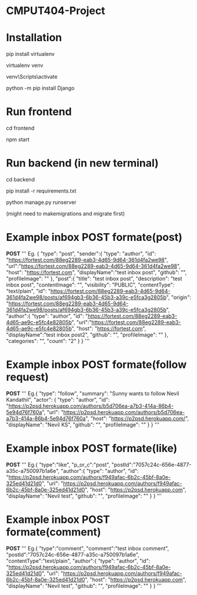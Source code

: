 # CMPUT404-Project

# Installation 
pip install virtualenv

virtualenv venv

venv\Scripts\activate

python -m pip install Django

# Run frontend
cd frontend

npm start

# Run backend (in new terminal)
cd backend

pip install -r requirements.txt

python manage.py runserver 

(might need to makemigrations and migrate first)


# Example inbox POST formate(post)
**POST**
'''
Eg. {
"type": "post",
"sender":{
        "type": "author",
        "id": "https://fortest.com/88eg2289-eab3-4d65-9d64-361d4fa2we98",
        "url":"https://fortest.com/88eg2289-eab3-4d65-9d64-361d4fa2we98",
        "host": "https://fortest.com",
        "displayName":"test inbox post",
        "github": "",
        "profileImage": ""
},
"post":{
        "title": "test inbox post",
        "description": "test inbox post",
        "contentImage": "",
        "visibility": "PUBLIC",
        "contentType": "text/plain",
        "id": "https://fortest.com/88eg2289-eab3-4d65-9d64-361d4fa2we98/posts/af694gb3-6b36-45b3-a39c-e5fca3g2805b",
        "origin": "https://fortest.com/88eg2289-eab3-4d65-9d64-361d4fa2we98/posts/af694gb3-6b36-45b3-a39c-e5fca3g2805b",
        "author":{
                "type": "author",
                "id": "https://fortest.com/88eg2289-eab3-4d65-ae9c-e5fc4e82805b",
                "url":"https://fortest.com/88eg2289-eab3-4d65-ae9c-e5fc4e82805b",
                "host": "https://fortest.com",
                "displayName":"test inbox post2",
                "github": "",
                "profileImage": ""
        },
        "categories": "",
        "count": "2"
}
}
'''
# Example inbox POST formate(follow request)
**POST**
'''
Eg.{
"type": "follow",
"summary": "Sunny wants to follow Nevil Kandathil",
"actor": {
    "type": "author",
        "id": "https://p2psd.herokuapp.com/authors/b5d706ea-a7b3-414a-86b4-5e94d76f760a",
        "url": "https://p2psd.herokuapp.com/authors/b5d706ea-a7b3-414a-86b4-5e94d76f760a",
        "host": "https://p2psd.herokuapp.com/",
        "displayName": "Nevil KS",
        "github": "",
        "profileImage": ""
}
 }
'''

# Example inbox POST formate(like)
**POST**
'''
Eg.{
"type":"like",
"p_or_c":"post",
"postId":"7057c24c-656e-4877-a35c-a750097b1a6e",
"author":{
            "type": "author",
            "id": "https://p2psd.herokuapp.com/authors/f949afac-6b2c-45bf-8a0e-325ed41d21d0",
            "url": "https://p2psd.herokuapp.com/authors/f949afac-6b2c-45bf-8a0e-325ed41d21d0",
            "host": "https://p2psd.herokuapp.com",
            "displayName": "Nevil test",
            "github": "",
            "profileImage": ""
        }
}
'''
# Example inbox POST formate(comment)
**POST**
'''
Eg.{
"type":"comment",
"comment":"test inbox comment",
"postId":"7057c24c-656e-4877-a35c-a750097b1a6e",
"contentType":"text/plain",
"author":{
            "type": "author",
            "id": "https://p2psd.herokuapp.com/authors/f949afac-6b2c-45bf-8a0e-325ed41d21d0",
            "url": "https://p2psd.herokuapp.com/authors/f949afac-6b2c-45bf-8a0e-325ed41d21d0",
            "host": "https://p2psd.herokuapp.com",
            "displayName": "Nevil test",
            "github": "",
            "profileImage": ""
        }
}
'''
